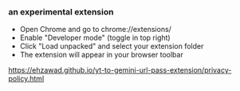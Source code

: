 ### an experimental extension

- Open Chrome and go to chrome://extensions/
- Enable "Developer mode" (toggle in top right)
- Click "Load unpacked" and select your extension folder
- The extension will appear in your browser toolbar

https://ehzawad.github.io/yt-to-gemini-url-pass-extension/privacy-policy.html
